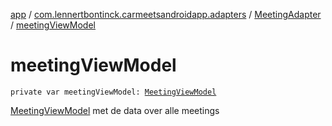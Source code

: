 [app](../../index.md) / [com.lennertbontinck.carmeetsandroidapp.adapters](../index.md) / [MeetingAdapter](index.md) / [meetingViewModel](./meeting-view-model.md)

# meetingViewModel

`private var meetingViewModel: `[`MeetingViewModel`](../../com.lennertbontinck.carmeetsandroidapp.viewmodels/-meeting-view-model/index.md)

[MeetingViewModel](../../com.lennertbontinck.carmeetsandroidapp.viewmodels/-meeting-view-model/index.md) met de data over alle meetings

